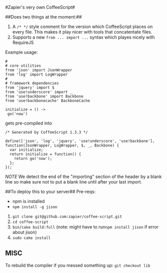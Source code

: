 #Zapier's very own CoffeeScript#

##Does two things at the moment:##

1. A ```/* */``` style comment for the version which CoffeeScript places on every file. This makes it play nicer with tools that concatentate files.
2. Supports a new ```from ... import ...``` syntax which playes nicely with RequireJS

Example usage:

```
#
# core utilities
from 'json' import JsonWrapper
from 'log' import LogWrapper
#
# framework dependencies 
from 'jquery' import $
from 'use!underscore' import _  
from 'use!backbone' import Backbone
from 'use!backbonecache' BackboneCache

initialize = () ->
 go('now')
```

gets pre-compiled into

```
/* Generated by CoffeeScript 1.3.3 */

define(['json', 'log', 'jquery', 'use!underscore', 'use!backbone'], function(JsonWrapper, LogWrapper, $, _, Backbone) {
  var initialize;
  return initialize = function() {
    return go('now');
  };
});

```

*NOTE*
We detect the end of the "importing" section of the header by a blank line so make sure not to put a blank line until after your last import.

##To deploy this to your server##
Pre-reqs:
* npm is installed
* `npm install -g jison`

1. `git clone git@github.com:zapier/coffee-script.git`
2. `cd coffee-script`
3. `bin/cake build:full` (note: might have to run`npm install jison` if error about jison)
4. `sudo cake install`

## MISC ##
To rebuild the compiler if you messed something up: ```git checkout lib```